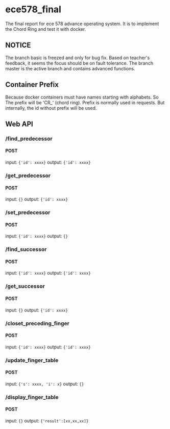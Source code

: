 # ece578_final
The final report for ece 578 advance operating system.
It is to implement the Chord Ring and test it with docker.

## NOTICE
The branch basic is freezed and only for bug fix. Based on teacher's feedback, it seems the focus should be on fault tolerance.
The branch master is the active branch and contains advanced functions.

## Container Prefix
Because docker containers must have names starting with alphabets. So The prefix will be 'CR_' (chord ring).
Prefix is normally used in requests. But internally, the id without prefix will be used.

## Web API
### /find_predecessor
#### POST
input:  `{'id': xxxx}`
output: `{'id': xxxx}`

### /get_predecessor
#### POST
input:  `{}`
output: `{'id': xxxx}`

### /set_predecessor
#### POST
input:  `{'id': xxxx}`
output: `{}`

### /find_successor
#### POST
input:  `{'id': xxxx}`
output: `{'id': xxxx}`

### /get_successor
#### POST
input:  `{}`
output: `{'id': xxxx}`

### /closet_preceding_finger
#### POST
input:  `{'id': xxxx}`
output: `{'id': xxxx}`

### /update_finger_table
#### POST
input:  `{'s': xxxx, 'i': x}`
output: `{}`

### /display_finger_table
#### POST
input:  `{}`
output: `{'result':[xx,xx,xx]}`
